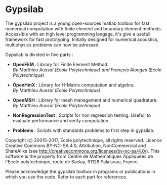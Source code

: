 # Gypsilab
The gypsilab project is a young open-sources matlab toolbox for fast numerical computation with finite element and boundary element methods. Accessible with an high level programming langage, it's give a usefull framework for fast prototyping. Initially designed for numerical acoustics, multiphysics problems can now be adressed. 

   Gypsilab is divided in five parts :
 
 - <b> OpenFEM </b> : Library for Finite Element Method.
</br> <i>By Matthieu Aussal (Ecole Polytechnique) and François Alouges (Ecole Polytechnique) </i>
 
 - <b> OpenHmX </b>  : Library for H-Matrix computation and algebra.
 </br> <i> By Matthieu Aussal (Ecole Polytechnique) </i>
 
 - <b> OpenMSH </b>  : Library for mesh management and numerical quadrature.
 </br> <i> By Matthieu Aussal (Ecole Polytechnique) </i>
 
 - <b>NonRegressionTest</b> : Scripts for non regression testing. Usefull to evaluate
 performance and verify computation.
 
 - <b>Problems</b> : Scripts with standards problems to first step in gypsilab. 
                                                                        
Copyright (c) 20015-2017, Ecole polytechnique, all rights reserved. Licence Creative Commons BY-NC-SA 4.0, Attribution, NonCommercial and ShareAlike (see http://creativecommons.org/licenses/by-nc-sa/4.0/). This software is the property from Centre de Mathematiques Appliquees de l'Ecole polytechnique, route de Saclay, 91128 Palaiseau, France.    
                                                             
Please acknowledge the gypsilab toolbox in programs or publications in which you use the code. Refer to each part for references.  
 
